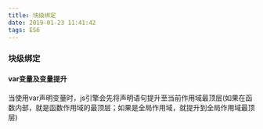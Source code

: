 ```yaml
---
title: 块级绑定
date: 2019-01-23 11:41:42
tags: ES6
---
```

### 块级绑定
#### var变量及变量提升
当使用var声明变量时，js引擎会先将声明语句提升至当前作用域最顶层(如果在函数内部，就是函数作用域的最顶层；如果是全局作用域，就提升到全局作用域最顶层)